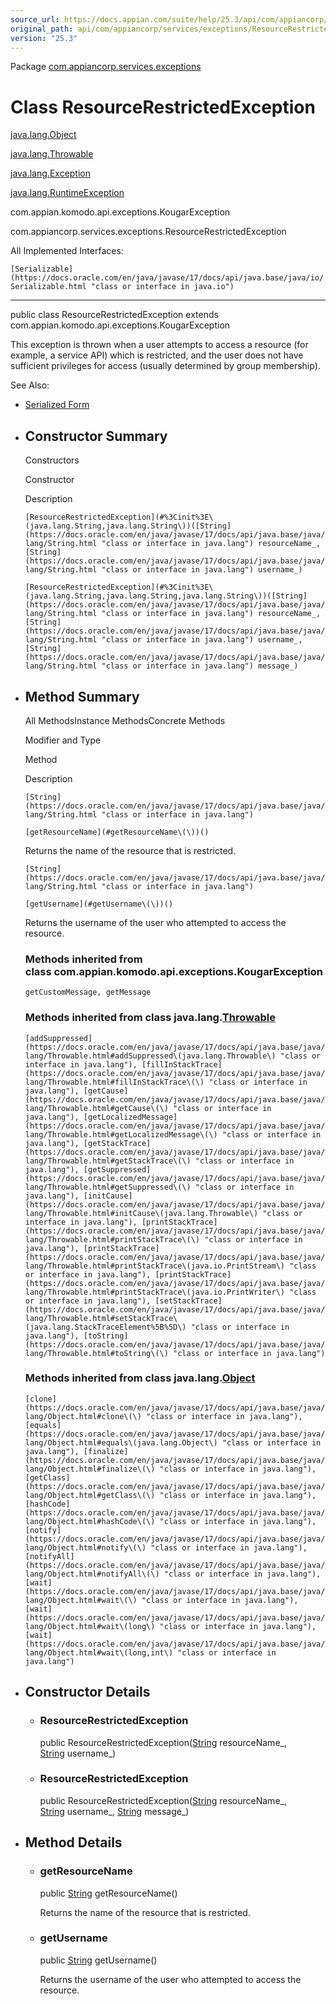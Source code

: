 ```yaml
---
source_url: https://docs.appian.com/suite/help/25.3/api/com/appiancorp/services/exceptions/ResourceRestrictedException.html
original_path: api/com/appiancorp/services/exceptions/ResourceRestrictedException.html
version: "25.3"
---
```


Package [com.appiancorp.services.exceptions](package-summary.html)

# Class ResourceRestrictedException

[java.lang.Object](https://docs.oracle.com/en/java/javase/17/docs/api/java.base/java/lang/Object.html "class or interface in java.lang")

[java.lang.Throwable](https://docs.oracle.com/en/java/javase/17/docs/api/java.base/java/lang/Throwable.html "class or interface in java.lang")

[java.lang.Exception](https://docs.oracle.com/en/java/javase/17/docs/api/java.base/java/lang/Exception.html "class or interface in java.lang")

[java.lang.RuntimeException](https://docs.oracle.com/en/java/javase/17/docs/api/java.base/java/lang/RuntimeException.html "class or interface in java.lang")

com.appian.komodo.api.exceptions.KougarException

com.appiancorp.services.exceptions.ResourceRestrictedException

All Implemented Interfaces:

`[Serializable](https://docs.oracle.com/en/java/javase/17/docs/api/java.base/java/io/Serializable.html "class or interface in java.io")`

* * *

public class ResourceRestrictedException extends com.appian.komodo.api.exceptions.KougarException

This exception is thrown when a user attempts to access a resource (for example, a service API) which is restricted, and the user does not have sufficient privileges for access (usually determined by group membership).

See Also:

-   [Serialized Form](../../../../serialized-form.html#com.appiancorp.services.exceptions.ResourceRestrictedException)

-   ## Constructor Summary

    Constructors

    Constructor

    Description

    `[ResourceRestrictedException](#%3Cinit%3E\(java.lang.String,java.lang.String\))([String](https://docs.oracle.com/en/java/javase/17/docs/api/java.base/java/lang/String.html "class or interface in java.lang") resourceName_, [String](https://docs.oracle.com/en/java/javase/17/docs/api/java.base/java/lang/String.html "class or interface in java.lang") username_)`

    `[ResourceRestrictedException](#%3Cinit%3E\(java.lang.String,java.lang.String,java.lang.String\))([String](https://docs.oracle.com/en/java/javase/17/docs/api/java.base/java/lang/String.html "class or interface in java.lang") resourceName_, [String](https://docs.oracle.com/en/java/javase/17/docs/api/java.base/java/lang/String.html "class or interface in java.lang") username_, [String](https://docs.oracle.com/en/java/javase/17/docs/api/java.base/java/lang/String.html "class or interface in java.lang") message_)`

-   ## Method Summary

    All MethodsInstance MethodsConcrete Methods

    Modifier and Type

    Method

    Description

    `[String](https://docs.oracle.com/en/java/javase/17/docs/api/java.base/java/lang/String.html "class or interface in java.lang")`

    `[getResourceName](#getResourceName\(\))()`

    Returns the name of the resource that is restricted.

    `[String](https://docs.oracle.com/en/java/javase/17/docs/api/java.base/java/lang/String.html "class or interface in java.lang")`

    `[getUsername](#getUsername\(\))()`

    Returns the username of the user who attempted to access the resource.

    ### Methods inherited from class com.appian.komodo.api.exceptions.KougarException

    `getCustomMessage, getMessage`

    ### Methods inherited from class java.lang.[Throwable](https://docs.oracle.com/en/java/javase/17/docs/api/java.base/java/lang/Throwable.html "class or interface in java.lang")

    `[addSuppressed](https://docs.oracle.com/en/java/javase/17/docs/api/java.base/java/lang/Throwable.html#addSuppressed\(java.lang.Throwable\) "class or interface in java.lang"), [fillInStackTrace](https://docs.oracle.com/en/java/javase/17/docs/api/java.base/java/lang/Throwable.html#fillInStackTrace\(\) "class or interface in java.lang"), [getCause](https://docs.oracle.com/en/java/javase/17/docs/api/java.base/java/lang/Throwable.html#getCause\(\) "class or interface in java.lang"), [getLocalizedMessage](https://docs.oracle.com/en/java/javase/17/docs/api/java.base/java/lang/Throwable.html#getLocalizedMessage\(\) "class or interface in java.lang"), [getStackTrace](https://docs.oracle.com/en/java/javase/17/docs/api/java.base/java/lang/Throwable.html#getStackTrace\(\) "class or interface in java.lang"), [getSuppressed](https://docs.oracle.com/en/java/javase/17/docs/api/java.base/java/lang/Throwable.html#getSuppressed\(\) "class or interface in java.lang"), [initCause](https://docs.oracle.com/en/java/javase/17/docs/api/java.base/java/lang/Throwable.html#initCause\(java.lang.Throwable\) "class or interface in java.lang"), [printStackTrace](https://docs.oracle.com/en/java/javase/17/docs/api/java.base/java/lang/Throwable.html#printStackTrace\(\) "class or interface in java.lang"), [printStackTrace](https://docs.oracle.com/en/java/javase/17/docs/api/java.base/java/lang/Throwable.html#printStackTrace\(java.io.PrintStream\) "class or interface in java.lang"), [printStackTrace](https://docs.oracle.com/en/java/javase/17/docs/api/java.base/java/lang/Throwable.html#printStackTrace\(java.io.PrintWriter\) "class or interface in java.lang"), [setStackTrace](https://docs.oracle.com/en/java/javase/17/docs/api/java.base/java/lang/Throwable.html#setStackTrace\(java.lang.StackTraceElement%5B%5D\) "class or interface in java.lang"), [toString](https://docs.oracle.com/en/java/javase/17/docs/api/java.base/java/lang/Throwable.html#toString\(\) "class or interface in java.lang")`

    ### Methods inherited from class java.lang.[Object](https://docs.oracle.com/en/java/javase/17/docs/api/java.base/java/lang/Object.html "class or interface in java.lang")

    `[clone](https://docs.oracle.com/en/java/javase/17/docs/api/java.base/java/lang/Object.html#clone\(\) "class or interface in java.lang"), [equals](https://docs.oracle.com/en/java/javase/17/docs/api/java.base/java/lang/Object.html#equals\(java.lang.Object\) "class or interface in java.lang"), [finalize](https://docs.oracle.com/en/java/javase/17/docs/api/java.base/java/lang/Object.html#finalize\(\) "class or interface in java.lang"), [getClass](https://docs.oracle.com/en/java/javase/17/docs/api/java.base/java/lang/Object.html#getClass\(\) "class or interface in java.lang"), [hashCode](https://docs.oracle.com/en/java/javase/17/docs/api/java.base/java/lang/Object.html#hashCode\(\) "class or interface in java.lang"), [notify](https://docs.oracle.com/en/java/javase/17/docs/api/java.base/java/lang/Object.html#notify\(\) "class or interface in java.lang"), [notifyAll](https://docs.oracle.com/en/java/javase/17/docs/api/java.base/java/lang/Object.html#notifyAll\(\) "class or interface in java.lang"), [wait](https://docs.oracle.com/en/java/javase/17/docs/api/java.base/java/lang/Object.html#wait\(\) "class or interface in java.lang"), [wait](https://docs.oracle.com/en/java/javase/17/docs/api/java.base/java/lang/Object.html#wait\(long\) "class or interface in java.lang"), [wait](https://docs.oracle.com/en/java/javase/17/docs/api/java.base/java/lang/Object.html#wait\(long,int\) "class or interface in java.lang")`

-   ## Constructor Details

    -   ### ResourceRestrictedException

        public ResourceRestrictedException([String](https://docs.oracle.com/en/java/javase/17/docs/api/java.base/java/lang/String.html "class or interface in java.lang") resourceName\_, [String](https://docs.oracle.com/en/java/javase/17/docs/api/java.base/java/lang/String.html "class or interface in java.lang") username\_)

    -   ### ResourceRestrictedException

        public ResourceRestrictedException([String](https://docs.oracle.com/en/java/javase/17/docs/api/java.base/java/lang/String.html "class or interface in java.lang") resourceName\_, [String](https://docs.oracle.com/en/java/javase/17/docs/api/java.base/java/lang/String.html "class or interface in java.lang") username\_, [String](https://docs.oracle.com/en/java/javase/17/docs/api/java.base/java/lang/String.html "class or interface in java.lang") message\_)

-   ## Method Details

    -   ### getResourceName

        public [String](https://docs.oracle.com/en/java/javase/17/docs/api/java.base/java/lang/String.html "class or interface in java.lang") getResourceName()

        Returns the name of the resource that is restricted.

    -   ### getUsername

        public [String](https://docs.oracle.com/en/java/javase/17/docs/api/java.base/java/lang/String.html "class or interface in java.lang") getUsername()

        Returns the username of the user who attempted to access the resource.